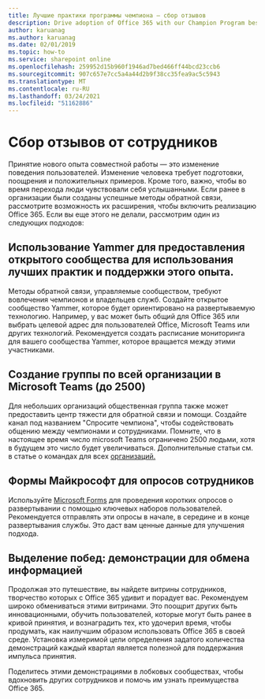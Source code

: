 ```yaml
---
title: Лучшие практики программы чемпиона — сбор отзывов
description: Drive adoption of Office 365 with our Champion Program best practices
author: karuanag
ms.author: karuanag
ms.date: 02/01/2019
ms.topic: how-to
ms.service: sharepoint online
ms.openlocfilehash: 259952d15b960f1946ad7bed466ff44bcd23ccb6
ms.sourcegitcommit: 907c657e7cc5a4a44d2b9f38cc35fea9ac5c5943
ms.translationtype: MT
ms.contentlocale: ru-RU
ms.lasthandoff: 03/24/2021
ms.locfileid: "51162886"
---
```

# <a name="collect-feedback-from-your-employees"></a>Сбор отзывов от сотрудников

Принятие нового опыта совместной работы — это изменение поведения пользователей. Изменение человека требует подготовки, поощрения и положительных примеров. Кроме того, важно, чтобы во время перехода люди чувствовали себя услышанными. Если ранее в организации были созданы успешные методы обратной связи, рассмотрите возможность их расширения, чтобы включить реализацию Office 365. Если вы еще этого не делали, рассмотрим один из следующих подходов:

## <a name="use-yammer-to-provide-an-open-community-for-best-practices-and-support-for-the-experience"></a>Использование Yammer для предоставления открытого сообщества для использования лучших практик и поддержки этого опыта.
Методы обратной связи, управляемые сообществом, требуют вовлечения чемпионов и владельцев служб. Создайте открытое сообщество Yammer, которое будет ориентировано на развертываемую технологию.  Например, у вас может быть общий для Office 365 или выбрать целевой адрес для пользователей Office, Microsoft Teams или других технологий.  Рекомендуется создать расписание мониторинга для вашего сообщества Yammer, которое вращается между этими участниками. 

## <a name="creating-an-org-wide-team-within-microsoft-teams-up-to-2500"></a>Создание группы по всей организации в Microsoft Teams (до 2500)
Для небольших организаций общественная группа также может предоставить центр тяжести для обратной связи и помощи.  Создайте канал под названием "Спросите чемпиона", чтобы содействовать общению между чемпионами и сотрудниками.  Помните, что в настоящее время число microsoft Teams ограничено 2500 людьми, хотя в будущем это число будет увеличиваться. Дополнительные статьи см. в статье о командах для всех [организаций.](/microsoftteams/create-an-org-wide-team) 

## <a name="microsoft-forms-for-employee-surveys"></a>Формы Майкрософт для опросов сотрудников

Используйте [Microsoft Forms](https://support.office.com/forms) для проведения коротких опросов о развертывании с помощью ключевых наборов пользователей.  Рекомендуется отправлять эти опросы в начале, в середине и в конце развертывания службы.  Это даст вам ценные данные для улучшения подхода.  

## <a name="highlight-the-wins-share-showcases"></a>Выделение побед: демонстрации для обмена информацией
Продолжая это путешествие, вы найдете витрины сотрудников, творчество которых с Office 365 удивит и порадует вас. Рекомендуем широко обмениваться этими витринами. Это поощрит других быть инновационными, обучить пользователей, которые могут быть ранее в кривой принятия, и вознаградить тех, кто удочерил время, чтобы продумать, как наилучшим образом использовать Office 365 в своей среде. Установка измеримой цели определения задатого количества демонстраций каждый квартал является полезной для поддержания импульса принятия.

Поделитесь этими демонстрациями в лобковых сообществах, чтобы вдохновить других сотрудников и помочь им узнать преимущества Office 365.